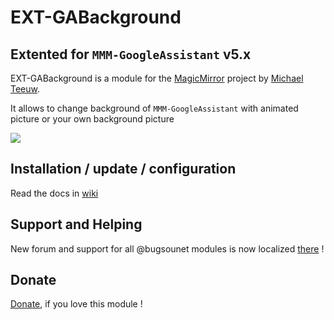 # EXT-GABackground
## Extented for `MMM-GoogleAssistant` v5.x

EXT-GABackground is a module for the [MagicMirror](https://github.com/MichMich/MagicMirror) project by [Michael Teeuw](https://github.com/MichMich).<br>

It allows to change background of `MMM-GoogleAssistant` with animated picture or your own background picture

![](https://raw.githubusercontent.com/bugsounet/EXT-Background/dev/jarvis/standby.gif)

## Installation / update / configuration

Read the docs in [wiki](https://wiki.bugsounet.fr/EXT-GABackground)

## Support and Helping
New forum and support for all @bugsounet modules is now localized [there](https://forum.bugsounet.fr) !
 
## Donate
 [Donate](https://www.paypal.com/cgi-bin/webscr?cmd=_s-xclick&hosted_button_id=TTHRH94Y4KL36&source=url), if you love this module !
